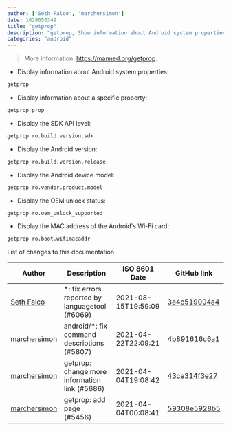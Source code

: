 ```yaml
---
author: ['Seth Falco', 'marchersimon']
date: 1629050349
title: "getprop"
description: "getprop, Show information about Android system properties."
categories: "android"
---
```

> More information: <https://manned.org/getprop>.

- Display information about Android system properties:

```bash
getprop
```

- Display information about a specific property:

```bash
getprop prop
```

- Display the SDK API level:

```bash
getprop ro.build.version.sdk
```

- Display the Android version:

```bash
getprop ro.build.version.release
```

- Display the Android device model:

```bash
getprop ro.vendor.product.model
```

- Display the OEM unlock status:

```bash
getprop ro.oem_unlock_supported
```

- Display the MAC address of the Android's Wi-Fi card:

```bash
getprop ro.boot.wifimacaddr
```
List of changes to this documentation


Author | Description | ISO 8601 Date | GitHub link
------|-----|-----|-----
[Seth Falco](mailto:seth@falco.fun) | *: fix errors reported by languagetool (#6069) | 2021-08-15T19:59:09 | [3e4c519004a4](https://github.com/tldr-pages/tldr/commit/3e4c519004a471c861cdc609fd7239ee3355671c)
[marchersimon](mailto:50295997+marchersimon@users.noreply.github.com) | android/*: fix command descriptions (#5807) | 2021-04-22T22:09:21 | [4b891616c6a1](https://github.com/tldr-pages/tldr/commit/4b891616c6a1f21e836b56d216b7ec008e1dd746)
[marchersimon](mailto:50295997+marchersimon@users.noreply.github.com) | getprop: change more information link (#5686) | 2021-04-04T19:08:42 | [43ce314f3e27](https://github.com/tldr-pages/tldr/commit/43ce314f3e2734d86bc140e552ce76f8f1731b00)
[marchersimon](mailto:50295997+marchersimon@users.noreply.github.com) | getprop: add page (#5456) | 2021-04-04T00:08:41 | [59308e5928b5](https://github.com/tldr-pages/tldr/commit/59308e5928b525e8684c02796d6cf18598df51af)

